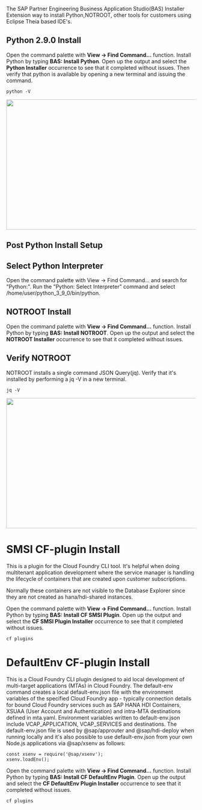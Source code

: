 The SAP Partner Engineering Business Application Studio(BAS) Installer Extension way to install Python,NOTROOT, other tools for customers using Eclipse Theia based IDE's. 

## Python 2.9.0 Install

Open the command palette with __View -> Find Command…__  function.  Install Python by typing __BAS: Install Python__.  Open up the output and select the __Python Installer__ occurrence to see that it completed without issues.  Then verify that python is available by opening a new terminal and issuing the command.

```
python -V
```

<img src=https://blogs.sap.com/wp-content/uploads/2021/01/partner_eng_inst_python.gif width=582 height=346 />


## Post Python Install Setup

## Select Python Interpreter

Open the command palette with View -> Find Command... and search for "Python:".  Run the "Python: Select Interpreter" command and select /home/user/python_3_9_0/bin/python.

<!-- <img src=https://github.com/andrewlunde/sap-partner-eng-bas-installer-extension/releases/download/v0.0.0/020_select_python.gif width=1056 height=522> -->

## NOTROOT Install

Open the command palette with __View -> Find Command…__  function.  Install Python by typing __BAS: Install NOTROOT__.  Open up the output and select the __NOTROOT Installer__ occurrence to see that it completed without issues.  


## Verify NOTROOT

NOTROOT installs a single command JSON Query(jq).  Verify that it's installed by performing a jq -V in a new terminal.

```
jq -V
```

<img src=https://blogs.sap.com/wp-content/uploads/2021/01/partner_eng_inst_notroot.gif width=582 height=346 />


# SMSI CF-plugin Install

This is a plugin for the Cloud Foundry CLI tool.  It's helpful when doing multitenant application development where the service manager is handling the lifecycle of containers that are created upon customer subscriptions.

Normally these containers are not visible to the Database Explorer since they are not created as hana/hdi-shared instances.

Open the command palette with __View -> Find Command…__  function.  Install Python by typing __BAS: Install CF SMSI Plugin__.  Open up the output and select the __CF SMSI Plugin Installer__ occurrence to see that it completed without issues.  

```
cf plugins
```

# DefaultEnv CF-plugin Install

This is a Cloud Foundry CLI plugin designed to aid local development of multi-target applications (MTAs) in Cloud Foundry. The default-env command creates a local default-env.json file with the environment variables of the specified Cloud Foundry app - typically connection details for bound Cloud Foundry services such as SAP HANA HDI Containers, XSUAA (User Account and Authentication) and intra-MTA destinations defined in mta.yaml. Environment variables written to default-env.json include VCAP_APPLICATION, VCAP_SERVICES and destinations. The default-env.json file is used by @sap/approuter and @sap/hdi-deploy when running locally and it's also possible to use default-env.json from your own Node.js applications via @sap/xsenv as follows:

```
const xsenv = require('@sap/xsenv');
xsenv.loadEnv();
```

Open the command palette with __View -> Find Command…__  function.  Install Python by typing __BAS: Install CF DefaultEnv Plugin__.  Open up the output and select the __CF DefaultEnv Plugin Installer__ occurrence to see that it completed without issues.  

```
cf plugins
```
